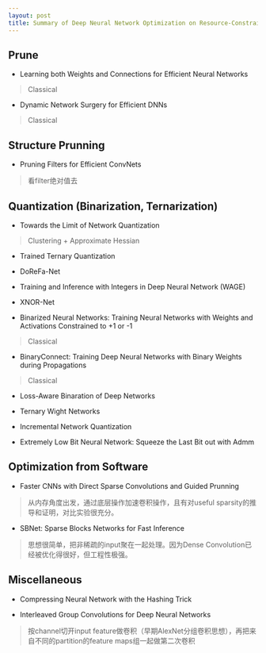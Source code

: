 ```yaml
---
layout: post
title: Summary of Deep Neural Network Optimization on Resource-Constraint Devices
---
```


## Prune
*  Learning both Weights and Connections for Efficient Neural Networks
> Classical

* Dynamic Network Surgery for Efficient DNNs
> Classical


## Structure Prunning
* Pruning Filters for Efficient ConvNets
> 看filter绝对值去

## Quantization (Binarization, Ternarization)
* Towards the Limit of Network Quantization
> Clustering + Approximate Hessian

* Trained Ternary Quantization

* DoReFa-Net

* Training and Inference with Integers in Deep Neural Network (WAGE)

* XNOR-Net

* Binarized Neural Networks: Training Neural Networks with Weights and Activations Constrained to +1 or -1
> Classical

* BinaryConnect: Training Deep Neural Networks with Binary Weights during Propagations
>  Classical

* Loss-Aware Binaration of Deep Networks

* Ternary Wight Networks

* Incremental Network Quantization

* Extremely Low Bit Neural Network: Squeeze the Last Bit out with Admm

## Optimization from Software
* Faster CNNs with Direct Sparse Convolutions and Guided Prunning
> 从内存角度出发，通过底层操作加速卷积操作，且有对useful sparsity的推导和证明，对比实验很充分。
* SBNet: Sparse Blocks Networks for Fast Inference
> 思想很简单，把非稀疏的input聚在一起处理。因为Dense Convolution已经被优化得很好，但工程性极强。

##  Miscellaneous
* Compressing Neural Network with the Hashing Trick

* Interleaved Group Convolutions for Deep Neural Networks
>  按channel切开input feature做卷积（早期AlexNet分组卷积思想），再把来自不同的partition的feature maps组一起做第二次卷积